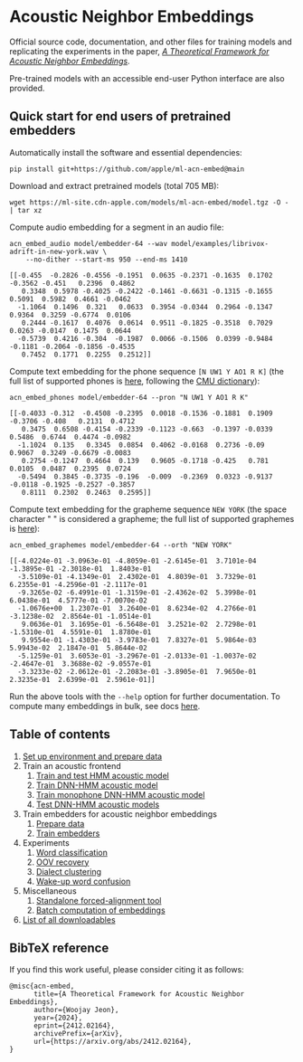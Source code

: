 # Acoustic Neighbor Embeddings

Official source code, documentation, and other files for training models and replicating the experiments in the paper, [_A Theoretical Framework for Acoustic Neighbor Embeddings_](https://arxiv.org/abs/2412.02164).

Pre-trained models with an accessible end-user Python interface are also provided.

## Quick start for end users of pretrained embedders

Automatically install the software and essential dependencies: 
```commandline
pip install git+https://github.com/apple/ml-acn-embed@main
```

Download and extract pretrained models (total 705 MB):
```commandline
wget https://ml-site.cdn-apple.com/models/ml-acn-embed/model.tgz -O - | tar xz
```

Compute audio embedding for a segment in an audio file:
```commandline
acn_embed_audio model/embedder-64 --wav model/examples/librivox-adrift-in-new-york.wav \
    --no-dither --start-ms 950 --end-ms 1410
 
[[-0.455  -0.2826 -0.4556 -0.1951  0.0635 -0.2371 -0.1635  0.1702 -0.3562 -0.451   0.2396  0.4862
   0.3348  0.5978 -0.4025 -0.2422 -0.1461 -0.6631 -0.1315 -0.1655  0.5091  0.5982  0.4661 -0.0462
  -1.1064  0.1496  0.321   0.0633  0.3954 -0.0344  0.2964 -0.1347  0.9364  0.3259 -0.6774  0.0106
   0.2444 -0.1617  0.4076  0.0614  0.9511 -0.1825 -0.3518  0.7029  0.0263 -0.0147  0.1475  0.0644
  -0.5739  0.4216 -0.304  -0.1987  0.0066 -0.1506  0.0399 -0.9484 -0.1181 -0.2064 -0.1856 -0.4535
   0.7452  0.1771  0.2255  0.2512]]
```

Compute text embedding for the phone sequence `[N UW1 Y AO1 R K]` (the full list of supported phones is [here](src/acn_embed/setup/non-sil-phones.json), following the [CMU dictionary](http://www.speech.cs.cmu.edu/cgi-bin/cmudict)):

```commandline
acn_embed_phones model/embedder-64 --pron "N UW1 Y AO1 R K"

[[-0.4033 -0.312  -0.4508 -0.2395  0.0018 -0.1536 -0.1881  0.1909 -0.3706 -0.408   0.2131  0.4712
   0.3475  0.6508 -0.4154 -0.2339 -0.1123 -0.663  -0.1397 -0.0339  0.5486  0.6744  0.4474 -0.0982
  -1.1024  0.135   0.3345  0.0854  0.4062 -0.0168  0.2736 -0.09    0.9067  0.3249 -0.6679 -0.0083
   0.2754 -0.1247  0.4664  0.139   0.9605 -0.1718 -0.425   0.781   0.0105  0.0487  0.2395  0.0724
  -0.5494  0.3845 -0.3735 -0.196  -0.009  -0.2369  0.0323 -0.9137 -0.0118 -0.1925 -0.2527 -0.3857
   0.8111  0.2302  0.2463  0.2595]]
```

Compute text embedding for the grapheme sequence `NEW YORK` (the space character " " is considered a grapheme; the full list of supported graphemes is [here](src/acn_embed/embed/model/g_embedder/graphemes.json)):

```commandline
acn_embed_graphemes model/embedder-64 --orth "NEW YORK"

[[-4.0224e-01 -3.0963e-01 -4.8059e-01 -2.6145e-01  3.7101e-04 -1.3895e-01 -2.3018e-01  1.8403e-01
  -3.5109e-01 -4.1349e-01  2.4302e-01  4.8039e-01  3.7329e-01  6.2355e-01 -4.2596e-01 -2.1117e-01
  -9.3265e-02 -6.4991e-01 -1.3159e-01 -2.4362e-02  5.3998e-01  6.0438e-01  4.5777e-01 -7.0070e-02
  -1.0676e+00  1.2307e-01  3.2640e-01  8.6234e-02  4.2766e-01 -3.1238e-02  2.8564e-01 -1.0514e-01
   9.0636e-01  3.1695e-01 -6.5648e-01  3.2521e-02  2.7298e-01 -1.5310e-01  4.5591e-01  1.8780e-01
   9.9554e-01 -1.4303e-01 -3.9783e-01  7.8327e-01  5.9864e-03  5.9943e-02  2.1847e-01  5.8644e-02
  -5.1259e-01  3.6053e-01 -3.2967e-01 -2.0133e-01 -1.0037e-02 -2.4647e-01  3.3688e-02 -9.0557e-01
  -3.3233e-02 -2.0612e-01 -2.2083e-01 -3.8905e-01  7.9650e-01  2.3235e-01  2.6399e-01  2.5961e-01]]
```

Run the above tools with the `--help`  option for further documentation. To compute many embeddings in bulk, see docs [here](doc/misc/batch_embed.md).

## Table of contents

1. [Set up environment and prepare data](doc/setup.md)
1. Train an acoustic frontend
   1. [Train and test HMM acoustic model](doc/fe_am/hmm.md)
   1. [Train DNN-HMM acoustic model](doc/fe_am/train_cd_dnn.md)
   1. [Train monophone DNN-HMM acoustic model](doc/fe_am/train_mono_dnn.md)
   1. [Test DNN-HMM acoustic models](doc/fe_am/test_dnn.md)
1. Train embedders for acoustic neighbor embeddings
   1. [Prepare data](doc/embed/dataprep.md)
   1. [Train embedders](doc/embed/train.md)
1. Experiments
   1. [Word classification](doc/exp/wordclassify.md)
   1. [OOV recovery](doc/exp/oovrecovery.md)
   1. [Dialect clustering](doc/exp/dialect.md)
   1. [Wake-up word confusion](doc/exp/wakeword.md) 
1. Miscellaneous
   1. [Standalone forced-alignment tool](doc/misc/forcealign.md)
   2. [Batch computation of embeddings](doc/misc/batch_embed.md)
1. [List of all downloadables](doc/downloads.md)

## BibTeX reference

If you find this work useful, please consider citing it as follows:
```
@misc{acn-embed,
      title={A Theoretical Framework for Acoustic Neighbor Embeddings}, 
      author={Woojay Jeon},
      year={2024},
      eprint={2412.02164},
      archivePrefix={arXiv},
      url={https://arxiv.org/abs/2412.02164}, 
}
```
